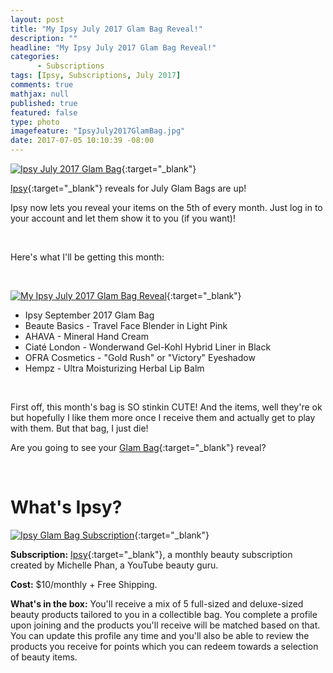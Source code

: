 ```yaml
---
layout: post
title: "My Ipsy July 2017 Glam Bag Reveal!"
description: ""
headline: "My Ipsy July 2017 Glam Bag Reveal!"
categories: 
      - Subscriptions
tags: [Ipsy, Subscriptions, July 2017]
comments: true
mathjax: null
published: true
featured: false
type: photo
imagefeature: "IpsyJuly2017GlamBag.jpg"
date: 2017-07-05 10:10:39 -08:00
---
```


<p></p>

[![Ipsy July 2017 Glam Bag](http://whatsupmailbox.com/images/IpsyJuly2017GlamBag.jpg)](https://www.ipsy.com/new?cid=ppage_ref&sid=link&refer=uns8d){:target="_blank"}

[Ipsy](https://www.ipsy.com/new?cid=ppage_ref&sid=link&refer=uns8d){:target="_blank"} reveals for July Glam Bags are up!

Ipsy now lets you reveal your items on the 5th of every month. Just log in to your account and let them show it to you (if you want)!

<br>

Here's what I'll be getting this month:

<br>

[![My Ipsy July 2017 Glam Bag Reveal](http://whatsupmailbox.com/images/IpsyJuly2017GlamBagReveal.png)](https://www.ipsy.com/new?cid=ppage_ref&sid=link&refer=uns8d){:target="_blank"}

<ul>
<li>Ipsy September 2017 Glam Bag</li>
<li>Beaute Basics - Travel Face Blender in Light Pink</li>
<li>AHAVA - Mineral Hand Cream</li>
<li>Ciaté London - Wonderwand Gel-Kohl Hybrid Liner in Black</li>
<li>OFRA Cosmetics - "Gold Rush" or "Victory" Eyeshadow</li>
<li>Hempz - Ultra Moisturizing Herbal Lip Balm</li>
</ul>

<br>

First off, this month's bag is SO stinkin CUTE! And the items, well they're ok but hopefully I like them more once I receive them and actually get to play with them. But that bag, I just die!

Are you going to see your [Glam Bag](https://www.ipsy.com/new?cid=ppage_ref&sid=link&refer=uns8d){:target="_blank"} reveal?

<br>

# What's Ipsy?

[![Ipsy Glam Bag Subscription](http://whatsupmailbox.com/images/IpsyLogo.jpg)](https://www.ipsy.com/new?cid=ppage_ref&sid=link&refer=uns8d){:target="_blank"}

**Subscription:** [Ipsy](https://www.ipsy.com/new?cid=ppage_ref&sid=link&refer=uns8d){:target="_blank"}, a monthly beauty subscription created by Michelle Phan, a YouTube beauty guru.

**Cost:** $10/monthly + Free Shipping.

**What's in the box:** You'll receive a mix of 5 full-sized and deluxe-sized beauty products tailored to you in a collectible bag. You complete a profile upon joining and the products you'll receive will be matched based on that. You can update this profile any time and you'll also be able to review the products you receive for points which you can redeem towards a selection of beauty items.
